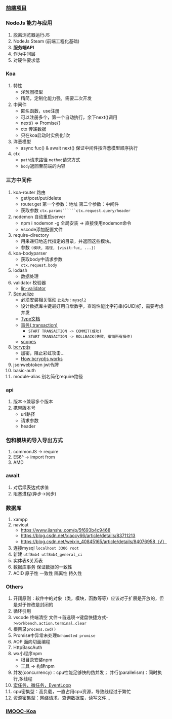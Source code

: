 ### [前端项目](https://github.com/EastSummer/island)

### NodeJs 能力与应用
1. 脱离浏览器运行JS
2. NodeJs Steam (前端工程化基础)
3. **服务端API**
4. 作为中间层
5. 对硬件要求低

### Koa
1. 特性
   * 洋葱圈模型
   * 精简，定制化能力强，需要二次开发
2. 中间件
   * 匿名函数，use注册
   * 可以注册多个，第一个自动执行，余下next()调用
   * next() => Promise{}
   * ctx 传递数据
   * 只在koa启动时实例化1次
3. 洋葱模型
   * async fuc() & await next() 保证中间件按洋葱模型顺序执行
4. ctx
   * ```path```请求路径 ```method```请求方式
   * ```body```返回至前端的内容

### 三方中间件
1. koa-router 路由
   * get/post/put/delete
   * router.get 第一个参数：地址 第二个参数：中间件
   * 获取参数 ```ctx.params``````ctx.request.query/header```
2. nodemon 自动重启server
   * npm i nodemon -g 全局安装 -> 直接使用nodemon命令
   * vscode添加配置文件
3. require-directory
   * 用来递归地迭代指定的目录，并返回这些模块。
   * 参数 ```(模块, 路径, {visit:fuc, ...})```
4. koa-bodyparser
   * 获取body中请求参数
   * ```ctx.request.body```
5. lodash
   * 数据处理
6. validator 校验器
   * [lin-validator](http://doc.cms.7yue.pro/lin/server/koa/validator.html)
7. [Sequelize](https://sequelize.org/)
   * 必须安装相关驱动 ```此处为：mysql2```
   * 设计数据库主键最好用自增数字，查询性能比字符串(GUID)好，需要考虑并发
   * [Type文档](https://sequelize.org/v3/api/datatypes/)
   * [事务(.transaction)](https://sequelize.org/v3/docs/transactions/)
     * ```START TRANSACTION -> COMMIT(成功)```
     * ```START TRANSACTION -> ROLLBACK(失败，撤销所有操作)```
   * [scopes](https://sequelize.org/v3/docs/scopes/)
8. [bcryptjs](https://www.npmjs.com/package/bcryptjs)
   * 加密，阻止彩虹攻击...
   * [How bcryptjs works](https://medium.com/@paulrohan/how-bcryptjs-works-90ef4cb85bf4)
9. jsonwebtoken jwt令牌
10. basic-auth
11. module-alias 别名简化require路径

### api
1. 版本->兼容多个版本
2. 携带版本号
   * url路径
   * 请求参数
   * header

### 包和模块的导入导出方式
1. commonJS -> require
2. ES6^ -> import from
3. AMD

### await
1. 对后续表达式求值
2. 阻塞进程(异步->同步)

### 数据库 
1. xampp
2. navicat
   * https://www.jianshu.com/p/5f693b4c9468
   * https://blog.csdn.net/xiaocy66/article/details/83711213
   * https://blog.csdn.net/weixin_40845165/article/details/84076958（√）
3. 连接mysql ```localhost 3306 root```
4. 新建 ```utf8mb4 utf8mb4_general_ci```
5. 实体表&关系表
6. 数据库事务 保证数据的一致性
7. ACID 原子性 一致性 隔离性 持久性

### Others
1. 开闭原则：软件中的对象（类，模块，函数等等）应该对于扩展是开放的，但是对于修改是封闭的
2. 循环引用
3. vscode 终端清空 文件->首选项->键盘快捷方式->```workbench.action.terminal.clear```
4. 根目录```process.cwd()```
5. Promise中异常未处理```Unhandled promise```
6. AOP 面向切面编程
7. HttpBascAuth
8. wx小程序npm
   * 根目录安装npm
   * 工具 -> 构建npm
9. 并发(concurrency)：cpu性能足够快的伪并发； 并行(parallelism)：同时执行,多线程
10. [宏任务，微任务，EventLoop](https://mp.weixin.qq.com/s/8xyccve0e9uA2mnk07CAWw)
11. cpu密集型：高负载，一直占用cpu资源，导致线程过于繁忙
12. 资源密集型：网络请求，查询数据库，读写文件...


### [IMOOC-Koa](https://coding.imooc.com/learn/list/342.html)
